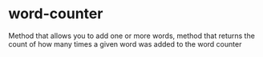 # word-counter
Method that allows you to add one or more words, method that returns the count of how many times a given word was added to the word counter
